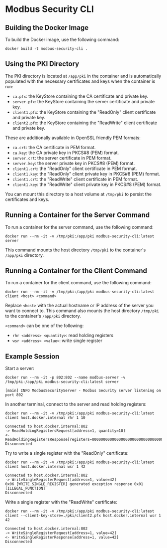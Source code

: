 # Modbus Security CLI

## Building the Docker Image

To build the Docker image, use the following command:

```shell
docker build -t modbus-security-cli .
```

## Using the PKI Directory

The PKI directory is located at `/app/pki` in the container and is automatically populated with the necessary certificates and keys when the container is run:
- `ca.pfx`: the KeyStore containing the CA certificate and private key.
- `server.pfx`: the KeyStore containing the server certificate and private key.
- `client1.pfx`: the KeyStore containing the "ReadOnly" client certificate and private key.
- `client2.pfx`: the KeyStore containing the "ReadWrite" client certificate and private key.

These are additionally available in OpenSSL friendly PEM formats:
- `ca.crt`: the CA certificate in PEM format.
- `ca.key`: the CA private key in PKCS#8 (PEM) format.
- `server.crt`: the server certificate in PEM format.
- `server.key`: the server private key in PKCS#8 (PEM) format.
- `client1.crt`: the "ReadOnly" client certificate in PEM format.
- `client1.key`: the "ReadOnly" client private key in PKCS#8 (PEM) format.
- `client1.crt`: the "ReadWrite" client certificate in PEM format.
- `client1.key`: the "ReadWrite" client private key in PKCS#8 (PEM) format.

You can mount this directory to a host volume at `/tmp/pki` to persist the certificates and keys.

## Running a Container for the Server Command

To run a container for the server command, use the following command:

```shell
docker run --rm -it -v /tmp/pki:/app/pki modbus-security-cli:latest server
```

This command mounts the host directory `/tmp/pki` to the container's `/app/pki` directory.

## Running a Container for the Client Command

To run a container for the client command, use the following command:

```
docker run --rm -it -v /tmp/pki:/app/pki modbus-security-cli:latest client <host> <command>
```

Replace `<host>` with the actual hostname or IP address of the server you want to connect to. This command also mounts the host directory `/tmp/pki` to the container's `/app/pki` directory.

`<command>` can be one of the following:
- `rhr <address> <quantity>`: read holding registers
- `wsr <address> <value>`: write single register

## Example Session
Start a server:
```shell
docker run --rm -it -p 802:802 --name modbus-server -v /tmp/pki:/app/pki modbus-security-cli:latest server
```
```
[main] INFO ModbusSecurityServer - Modbus Security server listening on port 802
```

In another terminal, connect to the server and read holding registers:
```shell
docker run --rm -it -v /tmp/pki:/app/pki modbus-security-cli:latest client host.docker.internal rhr 1 10
```
```
Connected to host.docker.internal:802
-> ReadHoldingRegistersRequest[address=1, quantity=10]
<- ReadHoldingRegistersResponse[registers=0000000000000000000000000000000000000000]
Disconnected
```

Try to write a single register with the "ReadOnly" certificate:
```shell
docker run --rm -it -v /tmp/pki:/app/pki modbus-security-cli:latest client host.docker.internal wsr 1 42
```
```
Connected to host.docker.internal:802
-> WriteSingleRegisterRequest[address=1, value=42]
0x06 [WRITE_SINGLE_REGISTER] generated exception response 0x01 [ILLEGAL_FUNCTION]
Disconnected
```

Write a single register with the "ReadWrite" certificate:
```shell
docker run --rm -it -v /tmp/pki:/app/pki modbus-security-cli:latest client --client-key-store=./pki/client2.pfx host.docker.internal wsr 1 42
```
```
Connected to host.docker.internal:802
-> WriteSingleRegisterRequest[address=1, value=42]
<- WriteSingleRegisterResponse[address=1, value=42]
Disconnected
```
